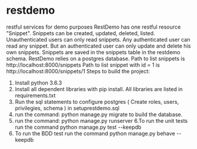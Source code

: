 # restdemo
restful services for demo purposes
RestDemo has one restful resource "Snippet".  Snippets can be created, updated, deleted, listed.
Unauthenticated users can only read snippets.
Any authenticated user can read any snippet. But an authenticated user can only update and delete his own snippets.
Snippets are saved in the snippets table in the restdemo schema.
RestDemo relies on a postgres database.
Path to list snippets is http://localhost:8000/snippets
Path to list snippet with id = 1 is http://localhost:8000/snippets/1
Steps to build the project:
1. Install python 3.6.3
2. Install all dependent libraries with pip install.  All libraries are listed in requirements.txt
3. Run the sql statements to configure postgres ( Create roles, users, privilegies, schema ) in setuprestdemo.sql
4. run the command:  python manage.py migrate to build the database.
5. run the command:  python manage.py runserver
6.To run the unit tests run the command python manage.py test --keepdb
7. To run the BDD test run the command python manage.py behave --keepdb

